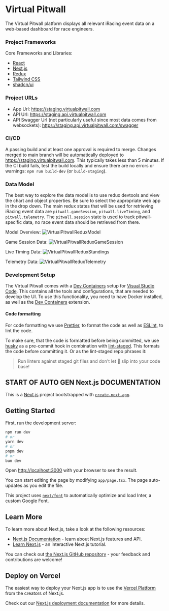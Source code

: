 # Virtual Pitwall

The Virtual Pitwall platform displays all relevant iRacing event data on a web-based dashboard for race engineers.

### Project Frameworks

Core Frameworks and Libraries:

- [React](https://react.dev/)
- [Next.js](https://nextjs.org/)
- [Redux](https://react-redux.js.org/)
- [Tailwind CSS](https://tailwindcss.com/)
- [shadcn/ui](https://ui.shadcn.com/)

### Project URLs

- App Url: https://staging.virtualpitwall.com
- API Url: https://staging.api.virtualpitwall.com
- API Swagger Url (not particularly useful since most data comes from websockets): https://staging.api.virtualpitwall.com/swagger

### CI/CD

A passing build and at least one approval is required to merge. Changes merged to main branch will be automatically deployed to https://staging.virtualpitwall.com. This typically takes less than 5 minutes. If the CI build fails, test the build locally and ensure there are no errors or warnings: `npm run build-dev` (or `build-staging`).

### Data Model

The best way to explore the data model is to use redux devtools and view the chart and object properties. Be sure to select the appropriate web app in the drop down. The main redux states that will be used for retrieving iRacing event data are `pitwall.gameSession`, `pitwall.liveTiming`, and `pitwall.telemetry`. The `pitwall.session` state is used to track pitwall-specific data, no race event data should be retrieved from there.

Model Overview:
![VirtualPitwallReduxModel](https://github.com/kart7990/virtualpitwall/assets/15096469/b0655a68-975e-4a34-ab87-d76384f1d835)

Game Session Data:
![VirtualPitwallReduxGameSession](https://github.com/kart7990/virtualpitwall/assets/15096469/7d24288b-6535-427d-9454-c0cd08083593)

Live Timing Data:
![VirtualPitwallReduxStandings](https://github.com/kart7990/virtualpitwall/assets/15096469/96dbd8a3-d5cd-4455-9921-018bb01e06c1)

Telemetry Data:
![VirtualPitwallReduxTelemetry](https://github.com/kart7990/virtualpitwall/assets/15096469/8f0d0709-1fa9-4c15-bf42-73c39ac0d118)

### Development Setup

The Virtual Pitwall comes with a [Dev Containers](https://code.visualstudio.com/docs/devcontainers/containers) setup for [Visual Studio Code](https://code.visualstudio.com/). This contains all the tools and configurations, that are needed to develop the UI. To use this functionality, you need to have Docker installed, as well as the [Dev Containers](https://marketplace.visualstudio.com/items?itemName=ms-vscode-remote.remote-containers) extension.

#### Code formatting

For code formatting we use [Prettier](https://prettier.io/), to format the code as well as [ESLint](https://eslint.org/), to lint the code.

To make sure, that the code is formatted before being committed, we use [husky](https://typicode.github.io/husky/) as a pre-commit hook in combination with [lint-staged](https://github.com/lint-staged/lint-staged). This formats the code before committing it. Or as the lint-staged repo phrases it:

> Run linters against staged git files and don't let 💩 slip into your code base!

## START OF AUTO GEN Next.js DOCUMENTATION

This is a [Next.js](https://nextjs.org/) project bootstrapped with [`create-next-app`](https://github.com/vercel/next.js/tree/canary/packages/create-next-app).

## Getting Started

First, run the development server:

```bash
npm run dev
# or
yarn dev
# or
pnpm dev
# or
bun dev
```

Open [http://localhost:3000](http://localhost:3000) with your browser to see the result.

You can start editing the page by modifying `app/page.tsx`. The page auto-updates as you edit the file.

This project uses [`next/font`](https://nextjs.org/docs/basic-features/font-optimization) to automatically optimize and load Inter, a custom Google Font.

## Learn More

To learn more about Next.js, take a look at the following resources:

- [Next.js Documentation](https://nextjs.org/docs) - learn about Next.js features and API.
- [Learn Next.js](https://nextjs.org/learn) - an interactive Next.js tutorial.

You can check out [the Next.js GitHub repository](https://github.com/vercel/next.js/) - your feedback and contributions are welcome!

## Deploy on Vercel

The easiest way to deploy your Next.js app is to use the [Vercel Platform](https://vercel.com/new?utm_medium=default-template&filter=next.js&utm_source=create-next-app&utm_campaign=create-next-app-readme) from the creators of Next.js.

Check out our [Next.js deployment documentation](https://nextjs.org/docs/deployment) for more details.
